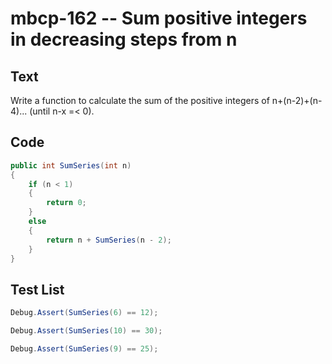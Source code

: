 # mbcp-162 -- Sum positive integers in decreasing steps from n

## Text

Write a function to calculate the sum of the positive integers of n+(n-2)+(n-4)... (until n-x =< 0).

## Code

```csharp
public int SumSeries(int n) 
{
    if (n < 1) 
    {
        return 0;
    } 
    else 
    {
        return n + SumSeries(n - 2);
    }
}
```

## Test List

```csharp
Debug.Assert(SumSeries(6) == 12);
```

```csharp
Debug.Assert(SumSeries(10) == 30);
```

```csharp
Debug.Assert(SumSeries(9) == 25);
```
